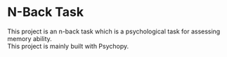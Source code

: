 # N-Back Task  
This project is an n-back task which is a psychological task for assessing memory ability.  
This project is mainly built with Psychopy.
